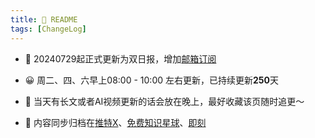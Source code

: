 ```yaml
---
title: 📖 README
tags: [ChangeLog]
---
```


- 👏 20240729起正式更新为双日报，增加[邮箱订阅](https://quail.ink/aiwarts101)
- 😀 周二、四、六早上08:00 - 10:00 左右更新，已持续更新**250**天
- 👏 当天有长文或者AI视频更新的话会放在晚上，最好收藏该页随时追更～

- 🎉 内容同步归档在[推特X](https://twitter.com/aiwarts)、[免费知识星球](https://t.zsxq.com/17Fiu7vna)、[即刻](https://okjk.co/E1f4iU)